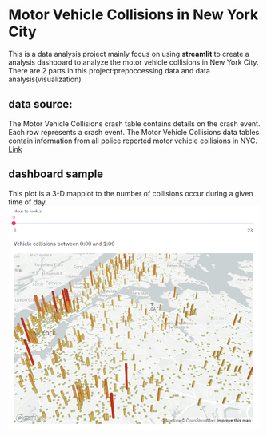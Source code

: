 
# Motor Vehicle Collisions in New York City

This is a data analysis project mainly focus on using **streamlit** to create a analysis dashboard to analyze the motor vehicle collisions in New York City.
There are 2 parts in this project:prepoccessing data and data analysis(visualization)

## data source:

The Motor Vehicle Collisions crash table contains details on the crash event. Each row represents a crash event. The Motor Vehicle Collisions data tables contain information from all police reported motor vehicle collisions in NYC. 
[Link](https://data.cityofnewyork.us/Public-Safety/Motor-Vehicle-Collisions-Crashes/h9gi-nx95)

## dashboard sample

This plot is a 3-D mapplot to the number of collisions occur during a given time of day.
![dashboard sample](https://github.com/JM3309/Projects/blob/master/Motor_Vehicle_Collisions_in_New_York_City/mapplot.png)
